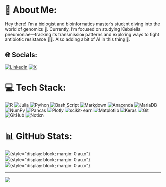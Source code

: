# 💫 About Me:
Hey there! I’m a biologist and bioinformatics master’s student diving into the world of genomics 🧬. Currently, I’m focused on studying Klebsiella pneumoniae—tracking its transmission patterns and exploring ways to fight antibiotic resistance 🦠💪. Also adding a bit of AI in this thing 🤖.


## 🌐 Socials:
[![LinkedIn](https://img.shields.io/badge/LinkedIn-%230077B5.svg?logo=linkedin&logoColor=white)](https://linkedin.com/in/jordisevilla) [![X](https://img.shields.io/badge/X-black.svg?logo=X&logoColor=white)](https://x.com/JordiiSevilla) 

# 💻 Tech Stack:
![R](https://img.shields.io/badge/r-%23276DC3.svg?style=flat&logo=r&logoColor=white) ![Julia](https://img.shields.io/badge/-Julia-9558B2?style=flat&logo=julia&logoColor=white) ![Python](https://img.shields.io/badge/python-3670A0?style=flat&logo=python&logoColor=ffdd54) ![Bash Script](https://img.shields.io/badge/bash_script-%23121011.svg?style=flat&logo=gnu-bash&logoColor=white) ![Markdown](https://img.shields.io/badge/markdown-%23000000.svg?style=flat&logo=markdown&logoColor=white) ![Anaconda](https://img.shields.io/badge/Anaconda-%2344A833.svg?style=flat&logo=anaconda&logoColor=white) ![MariaDB](https://img.shields.io/badge/MariaDB-003545?style=flat&logo=mariadb&logoColor=white) ![NumPy](https://img.shields.io/badge/numpy-%23013243.svg?style=flat&logo=numpy&logoColor=white) ![Pandas](https://img.shields.io/badge/pandas-%23150458.svg?style=flat&logo=pandas&logoColor=white) ![Plotly](https://img.shields.io/badge/Plotly-%233F4F75.svg?style=flat&logo=plotly&logoColor=white) ![scikit-learn](https://img.shields.io/badge/scikit--learn-%23F7931E.svg?style=flat&logo=scikit-learn&logoColor=white) ![Matplotlib](https://img.shields.io/badge/Matplotlib-%23ffffff.svg?style=flat&logo=Matplotlib&logoColor=black) ![Keras](https://img.shields.io/badge/Keras-%23D00000.svg?style=flat&logo=Keras&logoColor=white) ![Git](https://img.shields.io/badge/git-%23F05033.svg?style=flat&logo=git&logoColor=white) ![GitHub](https://img.shields.io/badge/github-%23121011.svg?style=flat&logo=github&logoColor=white) ![Notion](https://img.shields.io/badge/Notion-%23000000.svg?style=flat&logo=notion&logoColor=white)
# 📊 GitHub Stats:
![](https://github-readme-stats.vercel.app/api?username=SeviJordi&theme=panda&hide_border=false&include_all_commits=true&count_private=true){style="display: block; margin: 0 auto"}<br/>
![](https://github-readme-streak-stats.herokuapp.com/?user=SeviJordi&theme=panda&hide_border=false){style="display: block; margin: 0 auto"}<br/>
![](https://github-readme-stats.vercel.app/api/top-langs/?username=SeviJordi&theme=panda&hide_border=false&include_all_commits=true&count_private=true&layout=compact){style="display: block; margin: 0 auto"}

---
[![](https://visitcount.itsvg.in/api?id=SeviJordi&icon=0&color=0)](https://visitcount.itsvg.in)

<!-- Proudly created with GPRM ( https://gprm.itsvg.in ) -->
<!---
SeviJordi/SeviJordi is a ✨ special ✨ repository because its `README.md` (this file) appears on your GitHub profile.
You can click the Preview link to take a look at your changes.
--->
